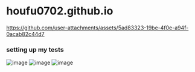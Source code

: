 # houfu0702.github.io




https://github.com/user-attachments/assets/5ad83323-19be-4f0e-a94f-0acab82c44d7

### setting up my tests

![image](https://github.com/user-attachments/assets/a415aee1-5dd5-4263-b10b-6d42d5eed5ac)
![image](https://github.com/user-attachments/assets/33e58720-4f61-4f6e-bc39-350fcaebc90a)
![image](https://github.com/user-attachments/assets/abba8cef-94a0-4883-8094-5338674ec42c)
